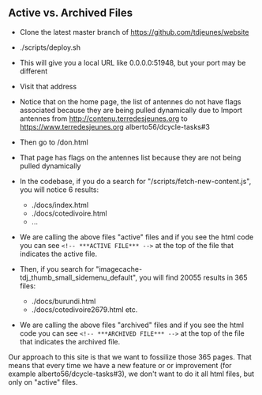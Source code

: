 ## Active vs. Archived Files

- Clone the latest master branch of https://github.com/tdjeunes/website
- ./scripts/deploy.sh
- This will give you a local URL like 0.0.0.0:51948, but your port may be different
- Visit that address
- Notice that on the home page, the list of antennes do not have flags associated because they are being pulled dynamically due to Import antennes from http://contenu.terredesjeunes.org to https://www.terredesjeunes.org alberto56/dcycle-tasks#3

- Then go to /don.html
- That page has flags on the antennes list because they are not being pulled dynamically
- In the codebase, if you do a search for "/scripts/fetch-new-content.js", you will notice 6 results:

  - ./docs/index.html
  - ./docs/cotedivoire.html
  - ...

- We are calling the above files "active" files and if you see the html code you can see
```<!-- ***ACTIVE FILE*** -->``` at the top of the file that indicates the active file.


- Then, if you search for "imagecache-tdj_thumb_small_sidemenu_default", you will find 20055 results in 365 files:

  - ./docs/burundi.html
  - ./docs/cotedivoire2679.html
   etc.

- We are calling the above files "archived" files and if you see the html code you can see
``` <!-- ***ARCHIVED FILE*** --> ``` at the top of the file that indicates the archived file.


Our approach to this site is that we want to fossilize those 365 pages. That means that every time we have a new feature or or improvement (for example alberto56/dcycle-tasks#3), we don't want to do it all html files, but only on "active" files.
